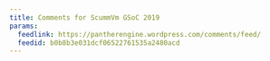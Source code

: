 ```yaml
---
title: Comments for ScummVm GSoC 2019
params:
  feedlink: https://pantherengine.wordpress.com/comments/feed/
  feedid: b0b8b3e031dcf06522761535a2480acd
---
```

